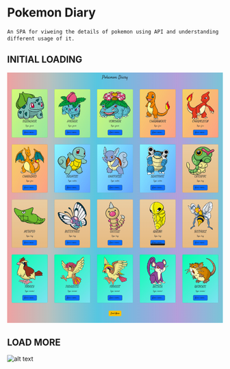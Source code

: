 # Pokemon Diary

    An SPA for viweing the details of pokemon using API and understanding different usage of it.


## INITIAL LOADING 
![alt text](https://github.com/chawhangaurav10/Pokemon_Diary/blob/main/Screenshots/IntialLoad.jpg?raw=true)


## LOAD MORE
![alt text](https://github.com/chawhangaurav10/Pokemon_Diary/blob/main/Screenshots/LoadMore.jpg?raw=true)
